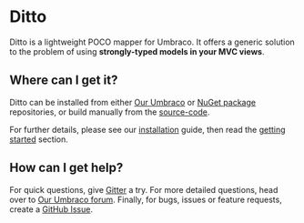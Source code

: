 # Ditto

Ditto is a lightweight POCO mapper for Umbraco. It offers a generic solution to the problem of using **strongly-typed models in your MVC views**.


## Where can I get it?

Ditto can be installed from either [Our Umbraco](https://our.umbraco.org/projects/developer-tools/ditto/) or [NuGet package](https://www.nuget.org/packages/Our.Umbraco.Ditto) repositories, or build manually from the [source-code](https://github.com/leekelleher/umbraco-ditto).

For further details, please see our [installation](install) guide, then read the [getting started](getting-started) section.

## How can I get help?

For quick questions, give [Gitter](https://gitter.im/leekelleher/umbraco-ditto) a try. For more detailed questions, head over to [Our Umbraco forum](https://our.umbraco.org/projects/developer-tools/ditto/ditto-feedback/). Finally, for bugs, issues or feature requests, create a [GitHub Issue](https://github.com/leekelleher/umbraco-ditto/issues).

